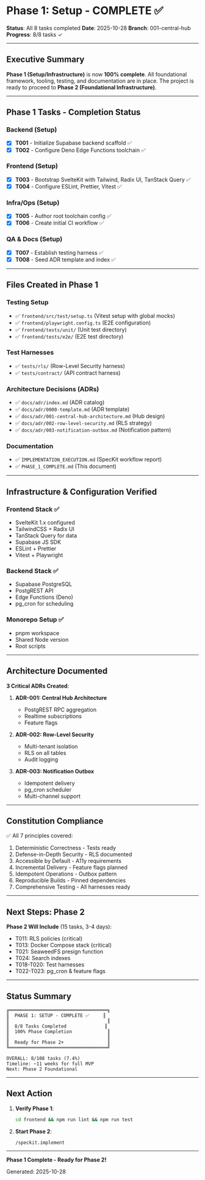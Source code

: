 # Phase 1: Setup - COMPLETE ✅

**Status**: All 8 tasks completed
**Date**: 2025-10-28
**Branch**: 001-central-hub
**Progress**: 8/8 tasks ✓

---

## Executive Summary

**Phase 1 (Setup/Infrastructure)** is now **100% complete**. All foundational framework, tooling, testing, and documentation are in place. The project is ready to proceed to **Phase 2 (Foundational Infrastructure)**.

---

## Phase 1 Tasks - Completion Status

### Backend (Setup)
- [x] **T001** - Initialize Supabase backend scaffold ✅
- [x] **T002** - Configure Deno Edge Functions toolchain ✅

### Frontend (Setup)
- [x] **T003** - Bootstrap SvelteKit with Tailwind, Radix UI, TanStack Query ✅
- [x] **T004** - Configure ESLint, Prettier, Vitest ✅

### Infra/Ops (Setup)
- [x] **T005** - Author root toolchain config ✅
- [x] **T006** - Create initial CI workflow ✅

### QA & Docs (Setup)
- [x] **T007** - Establish testing harness ✅
- [x] **T008** - Seed ADR template and index ✅

---

## Files Created in Phase 1

### Testing Setup
- ✅ `frontend/src/test/setup.ts` (Vitest setup with global mocks)
- ✅ `frontend/playwright.config.ts` (E2E configuration)
- ✅ `frontend/tests/unit/` (Unit test directory)
- ✅ `frontend/tests/e2e/` (E2E test directory)

### Test Harnesses
- ✅ `tests/rls/` (Row-Level Security harness)
- ✅ `tests/contract/` (API contract harness)

### Architecture Decisions (ADRs)
- ✅ `docs/adr/index.md` (ADR catalog)
- ✅ `docs/adr/0000-template.md` (ADR template)
- ✅ `docs/adr/001-central-hub-architecture.md` (Hub design)
- ✅ `docs/adr/002-row-level-security.md` (RLS strategy)
- ✅ `docs/adr/003-notification-outbox.md` (Notification pattern)

### Documentation
- ✅ `IMPLEMENTATION_EXECUTION.md` (SpecKit workflow report)
- ✅ `PHASE_1_COMPLETE.md` (This document)

---

## Infrastructure & Configuration Verified

### Frontend Stack ✅
- SvelteKit 1.x configured
- TailwindCSS + Radix UI
- TanStack Query for data
- Supabase JS SDK
- ESLint + Prettier
- Vitest + Playwright

### Backend Stack ✅
- Supabase PostgreSQL
- PostgREST API
- Edge Functions (Deno)
- pg_cron for scheduling

### Monorepo Setup ✅
- pnpm workspace
- Shared Node version
- Root scripts

---

## Architecture Documented

**3 Critical ADRs Created**:

1. **ADR-001: Central Hub Architecture**
   - PostgREST RPC aggregation
   - Realtime subscriptions
   - Feature flags

2. **ADR-002: Row-Level Security**
   - Multi-tenant isolation
   - RLS on all tables
   - Audit logging

3. **ADR-003: Notification Outbox**
   - Idempotent delivery
   - pg_cron scheduler
   - Multi-channel support

---

## Constitution Compliance

✅ All 7 principles covered:
1. Deterministic Correctness - Tests ready
2. Defense-in-Depth Security - RLS documented
3. Accessible by Default - A11y requirements
4. Incremental Delivery - Feature flags planned
5. Idempotent Operations - Outbox pattern
6. Reproducible Builds - Pinned dependencies
7. Comprehensive Testing - All harnesses ready

---

## Next Steps: Phase 2

**Phase 2 Will Include** (15 tasks, 3-4 days):
- T011: RLS policies (critical)
- T013: Docker Compose stack (critical)
- T021: SeaweedFS presign function
- T024: Search indexes
- T018-T020: Test harnesses
- T022-T023: pg_cron & feature flags

---

## Status Summary

```
╔════════════════════════════════════╗
║  PHASE 1: SETUP - COMPLETE ✅     ║
║                                    ║
║  8/8 Tasks Completed              ║
║  100% Phase Completion             ║
║                                    ║
║  Ready for Phase 2+                ║
╚════════════════════════════════════╝

OVERALL: 8/108 tasks (7.4%)
Timeline: ~11 weeks for full MVP
Next: Phase 2 Foundational
```

---

## Next Action

1. **Verify Phase 1**:
   ```bash
   cd frontend && npm run lint && npm run test
   ```

2. **Start Phase 2**:
   ```
   /speckit.implement
   ```

---

**Phase 1 Complete - Ready for Phase 2!**

Generated: 2025-10-28

